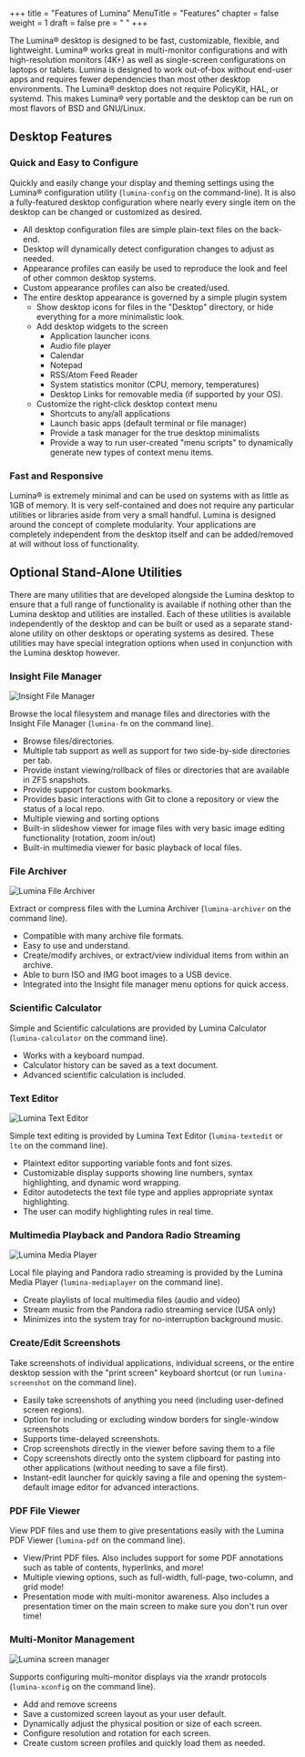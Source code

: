 +++
title = "Features of Lumina"
MenuTitle = "Features"
chapter = false
weight = 1
draft = false
pre = "<i class='fa fa-desktop'></i>	"
+++

The Lumina® desktop is designed to be fast, customizable, flexible, and lightweight. Lumina® works great in multi-monitor configurations and with high-resolution monitors (4K+) as well as single-screen configurations on laptops or tablets.
Lumina is designed to work out-of-box without end-user apps and requires fewer dependencies than most other desktop environments. The Lumina® desktop does not require PolicyKit, HAL, or systemd. This makes Lumina® very portable and the desktop can be run on most flavors of BSD and GNU/Linux.

## Desktop Features

### Quick and Easy to Configure
Quickly and easily change your display and theming settings using the Lumina® configuration utility (`lumina-config` on the command-line). It is also a fully-featured desktop configuration where nearly every single item on the desktop can be changed or customized as desired.

* All desktop configuration files are simple plain-text files on the back-end.
* Desktop will dynamically detect configuration changes to adjust as needed.
* Appearance profiles can easily be used to reproduce the look and feel of other common desktop systems.
* Custom appearance profiles can also be created/used.
* The entire desktop appearance is governed by a simple plugin system
   * Show desktop icons for files in the "Desktop" directory, or hide everything for a more minimalistic look.
   * Add desktop widgets to the screen
      * Application launcher icons
      * Audio file player
      * Calendar
      * Notepad
      * RSS/Atom Feed Reader
      * System statistics monitor (CPU, memory, temperatures)
      * Desktop Links for removable media (if supported by your OS).
   * Customize the right-click desktop context menu
      * Shortcuts to any/all applications
      * Launch basic apps (default terminal or file manager)
      * Provide a task manager for the true desktop minimalists
      * Provide a way to run user-created "menu scripts" to dynamically generate new types of context menu items.

### Fast and Responsive
Lumina® is extremely minimal and can be used on systems with as little as 1GB of memory. It is very self-contained and does not require any particular utilities or libraries aside from very a small handful.
Lumina is designed around the concept of complete modularity. Your applications are completely independent from the desktop itself and can be added/removed at will without loss of functionality.

## Optional Stand-Alone Utilities
There are many utilities that are developed alongside the Lumina desktop to ensure that a full range of functionality is available if nothing other than the Lumina desktop and utilities are installed. Each of these utilities is available independently of the desktop and can be built or used as a separate stand-alone utility on other desktops or operating systems as desired. These utilities may have special integration options when used in conjunction with the Lumina desktop however.

### Insight File Manager

![Insight File Manager](/images/insight-file-manager.png?width=20pc)

Browse the local filesystem and manage files and directories with the Insight File Manager (`lumina-fm` on the command line).

* Browse files/directories.
* Multiple tab support as well as support for two side-by-side directories per tab.
* Provide instant viewing/rollback of files or directories that are available in ZFS snapshots.
* Provide support for custom bookmarks.
* Provides basic interactions with Git to clone a repository or view the status of a local repo.
* Multiple viewing and sorting options
* Built-in slideshow viewer for image files with very basic image editing functionality (rotation, zoom in/out)
* Built-in multimedia viewer for basic playback of local files.

### File Archiver

![Lumina File Archiver](/images/file-archiver.png?width=20pc)

Extract or compress files with the Lumina Archiver (`lumina-archiver` on the command line).

* Compatible with many archive file formats.
* Easy to use and understand.
* Create/modify archives, or extract/view individual items from within an archive.
* Able to burn ISO and IMG boot images to a USB device.
* Integrated into the Insight file manager menu options for quick access.

### Scientific Calculator
Simple and Scientific calculations are provided by Lumina Calculator (`lumina-calculator` on the command line).

* Works with a keyboard numpad.
* Calculator history can be saved as a text document.
* Advanced scientific calculation is included.

### Text Editor

![Lumina Text Editor](/images/text-editor.png?width=20pc)

Simple text editing is provided by Lumina Text Editor (`lumina-textedit` or `lte` on the command line).

* Plaintext editor supporting variable fonts and font sizes.
* Customizable display supports showing line numbers, syntax highlighting, and dynamic word wrapping.
* Editor autodetects the text file type and applies appropriate syntax highlighting.
* The user can modify highlighting rules in real time.

### Multimedia Playback and Pandora Radio Streaming

![Lumina Media Player](/images/player-pandora.png?width=20pc)

Local file playing and Pandora radio streaming is provided by the Lumina Media Player (`lumina-mediaplayer` on the command line).

* Create playlists of local multimedia files (audio and video)
* Stream music from the Pandora radio streaming service (USA only)
* Minimizes into the system tray for no-interruption background music.

### Create/Edit Screenshots
Take screenshots of individual applications, individual screens, or the entire desktop session with the "print screen" keyboard shortcut (or run `lumina-screenshot` on the command line).

* Easily take screenshots of anything you need (including user-defined screen regions).
* Option for including or excluding window borders for single-window screenshots
* Supports time-delayed screenshots.
* Crop screenshots directly in the viewer before saving them to a file
* Copy screenshots directly onto the system clipboard for pasting into other applications (without needing to save a file first).
* Instant-edit launcher for quickly saving a file and opening the system-default image editor for advanced interactions.

### PDF File Viewer
View PDF files and use them to give presentations easily with the Lumina PDF Viewer (`lumina-pdf` on the command line).

* View/Print PDF files. Also includes support for some PDF annotations such as table of contents, hyperlinks, and more!
* Multiple viewing options, such as full-width, full-page, two-column, and grid mode!
* Presentation mode with multi-monitor awareness. Also includes a presentation timer on the main screen to make sure you don't run over time!


### Multi-Monitor Management

![Lumina screen manager](/images/screen-management.png?width=20pc)

Supports configuring multi-monitor displays via the xrandr protocols (`lumina-xconfig` on the command line).

* Add and remove screens
* Save a customized screen layout as your user default.
* Dynamically adjust the physical position or size of each screen.
* Configure resolution and rotation for each screen.
* Create custom screen profiles and quickly load them as needed.
